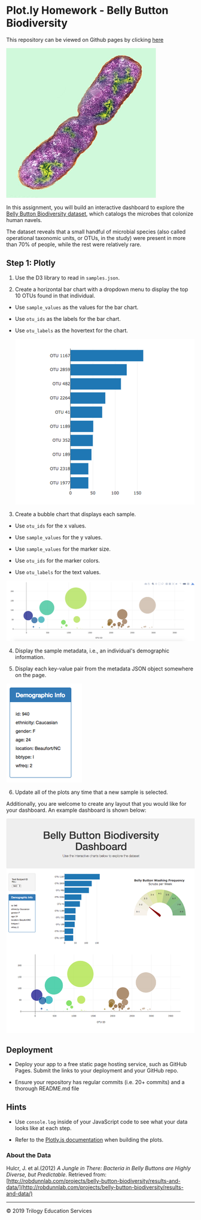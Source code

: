 # Plot.ly Homework - Belly Button Biodiversity

This repository can be viewed on Github pages by clicking [here](https://ericdonnelly.github.io/plotly-dashboard/)

![Bacteria by filterforge.com](Images/bacteria.jpg)

In this assignment, you will build an interactive dashboard to explore the [Belly Button Biodiversity dataset](http://robdunnlab.com/projects/belly-button-biodiversity/), which catalogs the microbes that colonize human navels.

The dataset reveals that a small handful of microbial species (also called operational taxonomic units, or OTUs, in the study) were present in more than 70% of people, while the rest were relatively rare.

## Step 1: Plotly

1. Use the D3 library to read in `samples.json`.

2. Create a horizontal bar chart with a dropdown menu to display the top 10 OTUs found in that individual.

* Use `sample_values` as the values for the bar chart.

* Use `otu_ids` as the labels for the bar chart.

* Use `otu_labels` as the hovertext for the chart.

  ![bar Chart](Images/hw01.png)

3. Create a bubble chart that displays each sample.

* Use `otu_ids` for the x values.

* Use `sample_values` for the y values.

* Use `sample_values` for the marker size.

* Use `otu_ids` for the marker colors.

* Use `otu_labels` for the text values.

![Bubble Chart](Images/bubble_chart.png)

4. Display the sample metadata, i.e., an individual's demographic information.

5. Display each key-value pair from the metadata JSON object somewhere on the page.

![hw](Images/hw03.png)

6. Update all of the plots any time that a new sample is selected.

Additionally, you are welcome to create any layout that you would like for your dashboard. An example dashboard is shown below:

![hw](Images/hw02.png)

## Deployment

* Deploy your app to a free static page hosting service, such as GitHub Pages. Submit the links to your deployment and your GitHub repo.

* Ensure your repository has regular commits (i.e. 20+ commits) and a thorough README.md file

## Hints

* Use `console.log` inside of your JavaScript code to see what your data looks like at each step.

* Refer to the [Plotly.js documentation](https://plot.ly/javascript/) when building the plots.

### About the Data

Hulcr, J. et al.(2012) _A Jungle in There: Bacteria in Belly Buttons are Highly Diverse, but Predictable_. Retrieved from: [http://robdunnlab.com/projects/belly-button-biodiversity/results-and-data/](http://robdunnlab.com/projects/belly-button-biodiversity/results-and-data/)

- - -

© 2019 Trilogy Education Services
